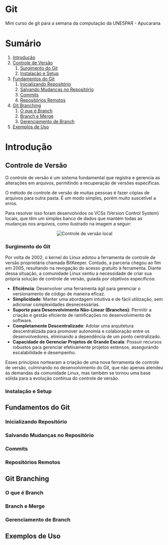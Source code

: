 # Git
Mini curso de git para a semana da computação da UNESPAR - Apucarana

# Sumário

1. [Introdução](#introdução)
2. [Controle de Versão](#controle-de-versão)
   1. [Surgimento do Git](#surgimento-do-git)
   2. [Instalação e Setup](#instalação-e-setup)
3. [Fundamentos do Git](#fundamentos-do-git)
   1. [Inicializando Repositório](#inicializando-repositório)
   2. [Salvando Mudanças no Repositório](#salvando-mudanças-no-repositório)
   3. [Commits](#commits)
   4. [Repositórios Remotos](#repositórios-remotos)
4. [Git Branching](#git-branching)
   1. [O que é Branch](#o-que-é-branch)
   2. [Branch e Merge](#branch-e-merge)
   3. [Gerenciamento de Branch](#gerenciamento-de-branch)
5. [Exemplos de Uso](#exemplos-de-uso)

# Introdução<a name="introdução"/>

## Controle de Versão

O controle de versão é um sistema fundamental que registra e gerencia as alterações em arquivos, permitindo a recuperação de versões específicas. 

O método de controle de versão de muitas pessoas é fazer cópias de arquivos para outra pasta. É um modo simples, porém muito suscetível a erros.

Para resolver isso foram desenvolvidos os VCSs (Version Control System) locais, que têm um simples banco de dados que mantém todas as mudanças nos arquivos, como ilustrado na imagem a seguir: 

<p align="center">
  <img src="https://git-scm.com/book/en/v2/images/local.png" alt="Controle de versão local">
</p>


### Surgimento do Git<a name="surgimento-do-git"/>

Por volta de 2002, o kernel do Linux adotou a ferramenta de controle de versão proprietária chamada BitKeeper. Contudo, a parceria chegou ao fim em 2005, resultando na revogação do acesso gratuito à ferramenta. Diante dessa situação, a comunidade Linux sentiu a necessidade de criar sua própria solução de controle de versão, guiada por objetivos específicos:

- **Eficiência**: Desenvolver uma ferramenta ágil para gerenciar o versionamento de código de maneira eficaz.
- **Simplicidade**: Manter uma abordagem intuitiva e de fácil utilização, sem adicionar complexidades desnecessárias.
- **Suporte para Desenvolvimento Não-Linear (Branches)**: Permitir a criação e gestão eficiente de ramificações no desenvolvimento de software.
- **Completamente Descentralizado**: Adotar uma arquitetura descentralizada para promover autonomia e colaboração entre os desenvolvedores, eliminando a dependência de um ponto centralizado.
- **Capacidade de Gerenciar Projetos de Grande Escala**: Possuir recursos robustos para gerenciar efetivamente projetos extensos, assegurando escalabilidade e desempenho.

Esses princípios nortearam a criação de uma nova ferramenta de controle de versão, culminando no desenvolvimento do Git, que não apenas atendeu às demandas da comunidade Linux, mas também se tornou uma base sólida para a evolução contínua do controle de versão.

### Instalação e Setup<a name="instalação-e-setup"/>

## Fundamentos do Git

### Inicializando Repositório<a name="inicializando-repositório"/>

### Salvando Mudanças no Repositório<a name="salvando-mudanças-no-repositório"/>

### Commits<a name="commits"/>

### Repositórios Remotos<a name="repositórios-remotos"/>

## Git Branching

### O que é Branch<a name="o-que-é-branch"/>

### Branch e Merge<a name="branch-e-merge"/>

### Gerenciamento de Branch<a name="gerenciamento-de-branch"/>

## Exemplos de Uso<a name="exemplos-de-uso"/>
